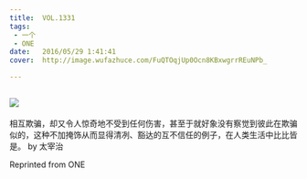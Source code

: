 ```yaml
---
title:	VOL.1331
tags:
 - 一个
 - ONE
date:	2016/05/29 1:41:41
cover:	http://image.wufazhuce.com/FuQTOqjUp0Ocn8KBxwgrrREuNPb_

---
```

![](http://image.wufazhuce.com/FuQTOqjUp0Ocn8KBxwgrrREuNPb_)
---

相互欺骗，却又令人惊奇地不受到任何伤害，甚至于就好象没有察觉到彼此在欺骗似的，这种不加掩饰从而显得清冽、豁达的互不信任的例子，在人类生活中比比皆是。 by 太宰治
 
Reprinted from ONE
